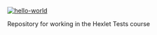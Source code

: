 [![hello-world](https://github.com/SergeiKiss/hexlet-tests/actions/workflows/hello-world.yml/badge.svg)](https://github.com/SergeiKiss/hexlet-tests/actions/workflows/hello-world.yml)

Repository for working in the Hexlet Tests course
